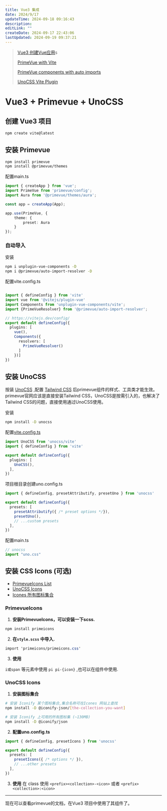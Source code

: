 ```yaml
---
title: Vue3 集成
date: 2024/9/17
updateTime: 2024-09-18 09:16:43
description: 
editLink: ""
createDate: 2024-09-17 22:43:06
lastUpdated: 2024-09-19 09:37:21
---
```


> [Vue3 创建Vue应用](https://cn.vuejs.org/guide/quick-start.html#creating-a-vue-application)s
>
> [PrimeVue with Vite](https://primevue.org/vite/)
>
> [PrimeVue components with auto imports](https://primevue.org/autoimport/)
>
> [UnoCSS Vite Plugin](https://unocss.dev/integrations/vite)

# Vue3 + Primevue + UnoCSS

## 创建 Vue3 项目

```bash
npm create vite@latest
```

## 安装 Primevue

```bash
npm install primevue
npm install @primevue/themes
```

配置main.ts

```ts
import { createApp } from 'vue';
import PrimeVue from 'primevue/config';
import Aura from '@primevue/themes/aura';

const app = createApp(App);

app.use(PrimeVue, {
    theme: {
        preset: Aura
    }
});
```

### 自动导入

安装

```bash
npm i unplugin-vue-components -D
npm i @primevue/auto-import-resolver -D
```

配置vite.config.ts

```ts

import { defineConfig } from 'vite'
import vue from '@vitejs/plugin-vue'
import Components from 'unplugin-vue-components/vite';
import {PrimeVueResolver} from '@primevue/auto-import-resolver';

// https://vitejs.dev/config/
export default defineConfig({
  plugins: [
    vue(),
    Components({
      resolvers: [
        PrimeVueResolver()
      ]
    })]
})
```

## 安装 UnoCSS

按装 [UnoCSS](https://unocss.dev/) ,配置 [Tailwind CSS](https://tailwindcss.com/) 后primevue组件的样式、工具类才能生效。 primevue官网应该是直接安装Tailwind CSS，UnoCSS是按需引入的，也解决了Tailwind CSS的问题，直接使用通过UnoCSS使用。

安装

```bash
npm install -D unocss
```

配置[vite.config.ts]()

```ts
import UnoCSS from 'unocss/vite'
import { defineConfig } from 'vite'

export default defineConfig({
  plugins: [
    UnoCSS(),
  ],
})
```

项目根目录创建uno.config.ts

```ts
import { defineConfig, presetAttributify, presetUno } from 'unocss'

export default defineConfig({
  presets: [
    presetAttributify({ /* preset options */}),
    presetUno(),
    // ...custom presets
  ],
})
```

配置main.ts

```ts
// unocss
import "uno.css"
```

## 安装 CSS Icons (可选)

+ [PrimevueIcons List](https://primevue.org/icons/#list)
+ [UnoCSS Icons](https://unocss.dev/presets/icons)
+ [Icones 所有图标集合](https://icones.js.org/)

### PrimevueIcons



1. **安装PrimevueIcons，可以安装一下scss.**

```bash
npm install primeicons
```

2. **在`style.scss` 中导入.**

```scss
import 'primeicons/primeicons.css'
```

3. **使用** 

`i或span` 等元素中使用 `pi pi-{icon}` ,也可以在组件中使用.

### UnoCSS Icons

1. **安装图标集合**

```bash
# 安装 Iconify 某个图标集合,集合名称可在Icones 网站上查找
npm install -D @iconify-json/[the-collection-you-want]

# 安装 Iconify 上可用的所有图标集 (~130MB)
npm install -D @iconify/json 

```

2. **配置uno.config.ts**

```ts
import { defineConfig, presetIcons } from 'unocss'

export default defineConfig({
  presets: [
    presetIcons({ /* options */ }),
    // ...other presets
  ],
})
```

3. **使用**
在 class 使用   `<prefix><collection>-<icon>` 或者  `<prefix><collection>:<icon>`


------

现在可以查看primevue的文档，在Vue3 项目中使用了其组件了。









